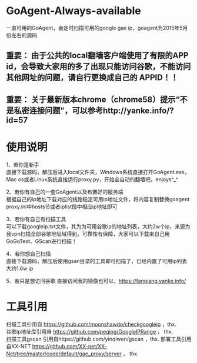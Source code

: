 # GoAgent-Always-available
一直可用的GoAgent，会定时扫描可用的google gae ip，goagent为2015年5月份左右的源码

## 重要： 由于公共的local翻墙客户端使用了有限的APP id，会导致大家用的多了出现只能访问谷歌，不能访问其他网址的问题，请自行更换成自己的 APPID！！
## 重要： 关于最新版本chrome（chrome58）提示“不是私密连接问题”，可以参考http://yanke.info/?id=57
# 使用说明
1、若你是新手  
直接下载源码，解压后进入local文件夹，Windows系统直接打开GoAgent.exe，Mac os或者Linux系统直接运行proxy.py，开始全自动的翻墙吧，enjoys^_^

2、若你有自己的一套GoAgent以及布置好的服务端  
根据自己的ip地址下载对应的线路稳定可用ip地址文件，将内容复制替换goagent proxy.ini中hosts节或者iplist段中相应ip地址即可

3、若你有自己有扫描工具  
可以下载googleip.txt文件，其为为可用谷歌ip的地址列表，大约2w个ip，来源为我vpn扫描全部谷歌地址域得到，可靠性有保障，大家可以下载来自己用GoGoTest、GScan进行扫描！

4、若你想自己扫描  
直接下载源码，解压后使用gsan目录的工具即可扫描了，已经内置了可用ip列表大约1.6w ip

5、若只是想访问谷歌
直接访问我的镜像也可以，https://fanqiang.yanke.info/

# 工具引用
扫描工具引用自 https://github.com/moonshawdo/checkgoogleip ，thx.  
谷歌ip地址库引用自 https://github.com/peqing/GoogleIPRange ， thx.  
扫描工具gscan 引用自https://github.com/yinqiwen/gscan ，thx.
部署工具引用自XX-NET https://github.com/XX-net/XX-Net/tree/master/code/default/gae_proxy/server ， thx.

